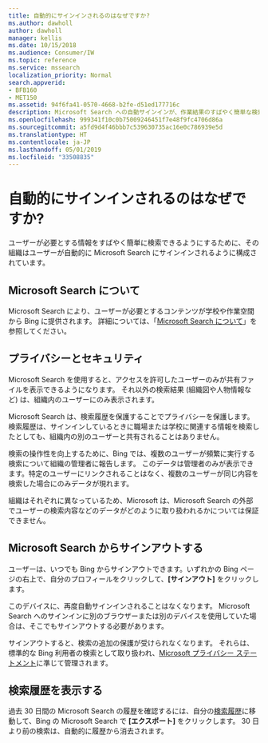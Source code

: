 ```yaml
---
title: 自動的にサインインされるのはなぜですか?
ms.author: dawholl
author: dawholl
manager: kellis
ms.date: 10/15/2018
ms.audience: Consumer/IW
ms.topic: reference
ms.service: mssearch
localization_priority: Normal
search.appverid:
- BFB160
- MET150
ms.assetid: 94f6fa41-0570-4668-b2fe-d51ed177716c
description: Microsoft Search への自動サインインが、作業結果のすばやく簡単な検索に、どのように役立つかについて説明します
ms.openlocfilehash: 999341f10c0b75009246451f7e48f9fc4706d86a
ms.sourcegitcommit: a5fd9d4f46bbb7c539630735ac16e0c786939e5d
ms.translationtype: HT
ms.contentlocale: ja-JP
ms.lasthandoff: 05/01/2019
ms.locfileid: "33508835"
---
```

# <a name="why-am-i-automatically-signed-in"></a>自動的にサインインされるのはなぜですか?

ユーザーが必要とする情報をすばやく簡単に検索できるようにするために、その組織はユーザーが自動的に Microsoft Search にサインインされるように構成されています。
  
## <a name="about-microsoft-search"></a>Microsoft Search について

Microsoft Search により、ユーザーが必要とするコンテンツが学校や作業空間から Bing に提供されます。 詳細については、「[Microsoft Search について](about-microsoft-search.md)」を参照してください。
  
## <a name="privacy-and-security"></a>プライバシーとセキュリティ

Microsoft Search を使用すると、アクセスを許可したユーザーのみが共有ファイルを表示できるようになります。 それ以外の検索結果 (組織図や人物情報など) は、組織内のユーザーにのみ表示されます。
  
Microsoft Search は、検索履歴を保護することでプライバシーを保護します。 検索履歴は、サインインしているときに職場または学校に関連する情報を検索したとしても、組織内の別のユーザーと共有されることはありません。
  
検索の操作性を向上するために、Bing では、複数のユーザーが頻繁に実行する検索について組織の管理者に報告します。 このデータは管理者のみが表示できます。特定のユーザーにリンクされることはなく、複数のユーザーが同じ内容を検索した場合にのみデータが現れます。
  
組織はそれぞれに異なっているため、Microsoft は、Microsoft Search の外部でユーザーの検索内容などのデータがどのように取り扱われるかについては保証できません。
  
## <a name="sign-out-of-microsoft-search"></a>Microsoft Search からサインアウトする

ユーザーは、いつでも Bing からサインアウトできます。いずれかの Bing ページの右上で、自分のプロフィールをクリックして、**[サインアウト]** をクリックします。
  
このデバイスに、再度自動サインインされることはなくなります。 Microsoft Search へのサインインに別のブラウザーまたは別のデバイスを使用していた場合は、そこでもサインアウトする必要があります。 
  
サインアウトすると、検索の追加の保護が受けられなくなります。 それらは、標準的な Bing 利用者の検索として取り扱われ、[Microsoft プライバシー ステートメント](https://privacy.microsoft.com/en-us/privacystatement)に準じて管理されます。
  
## <a name="view-your-search-history"></a>検索履歴を表示する

過去 30 日間の Microsoft Search の履歴を確認するには、自分の[検索履歴](https://ssl.bing.com/profile/history)に移動して、Bing の Microsoft Search で **[エクスポート]** をクリックします。 30 日より前の検索は、自動的に履歴から消去されます。

  

